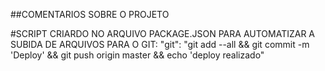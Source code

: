 ##COMENTARIOS SOBRE O PROJETO

#SCRIPT CRIARDO NO ARQUIVO PACKAGE.JSON PARA AUTOMATIZAR A SUBIDA DE ARQUIVOS PARA O GIT:
"git": "git add --all && git commit -m 'Deploy' && git push origin master && echo 'deploy realizado"

